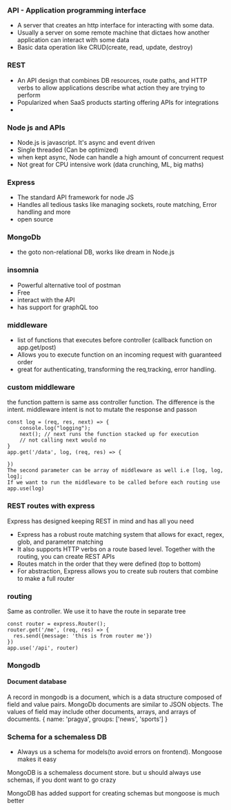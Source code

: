 ### API - Application programming interface

- A server that creates an http interface for interacting with some data.
- Usually a server on some remote machine that dictaes how another application can interact with some data
- Basic data operation like CRUD(create, read, update, destroy)

### REST

- An API design that combines DB resources, route paths, and HTTP verbs to allow applications describe what action they are trying to perform
- Popularized when SaaS products starting offering APIs for integrations
-

### Node js and APIs

- Node.js is javascript. It's async and event driven
- Single threaded (Can be optimized)
- when kept async, Node can handle a high amount of concurrent request
- Not great for CPU intensive work (data crunching, ML, big maths)

### Express

- The standard API framework for node JS
- Handles all tedious tasks like managing sockets, route matching, Error handling and more
- open source

### MongoDb

- the goto non-relational DB, works like dream in Node.js

### insomnia

- Powerful alternative tool of postman
- Free
- interact with the API
- has support for graphQL too

### middleware

- list of functions that executes before controller (callback function on app.get/post)
- Allows you to execute function on an incoming request with guaranteed order
- great for authenticating, transforming the req,tracking, error handling.

### custom middleware

the function pattern is same ass controller function. The difference is the intent. middleware intent is not to mutate the response and passon

```
const log = (req, res, next) => {
    console.log("logging");
    next(); // next runs the function stacked up for execution
    // not calling next would no
}
app.get('/data', log, (req, res) => {

})
The second parameter can be array of middleware as well i.e [log, log, log];
If we want to run the middleware to be called before each routing use app.use(log)

```

### REST routes with express

Express has designed keeping REST in mind and has all you need

- Express has a robust route matching system that allows for exact, regex, glob, and parameter matching
- It also supports HTTP verbs on a route based level. Together with the routing, you can create REST APIs
- Routes match in the order that they were defined (top to bottom)
- For abstraction, Express allows you to create sub routers that combine to make a full router

### routing

Same as controller. We use it to have the route in separate tree

```
const router = express.Router();
router.get('/me', (req, res) => {
  res.send({message: 'this is from router me'})
})
app.use('/api', router)
```

### Mongodb

#### Document database

A record in mongodb is a document, which is a data structure composed of field and value pairs. MongoDb documents are similar to JSON objects. The values of field may include other documents, arrays, and arrays of documents.
{
name: 'pragya',
groups: ['news', 'sports']
}

### Schema for a schemaless DB

- Always us a schema for models(to avoid errors on frontend). Mongoose makes it easy

MongoDB is a schemaless document store. but u should always use schemas, if you dont want to go crazy

MongoDB has added support for creating schemas but mongoose is much better
